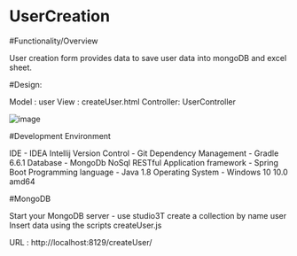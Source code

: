 # UserCreation
#Functionality/Overview

User creation form provides data to save user data into mongoDB and excel sheet.

#Design:

Model : user
View : createUser.html
Controller: UserController


![image](https://user-images.githubusercontent.com/68809796/126525235-cd46884f-c632-4dc2-a270-76264d25f5c7.png)



#Development Environment

IDE - IDEA Intellij
Version Control - Git
Dependency Management - Gradle 6.6.1
Database - MongoDb NoSql
RESTful Application framework - Spring Boot
Programming language - Java 1.8
Operating System - Windows 10 10.0 amd64

#MongoDB

Start your MongoDB server - use studio3T
create a collection by name user
Insert data using the scripts createUser.js


URL : http://localhost:8129/createUser/

